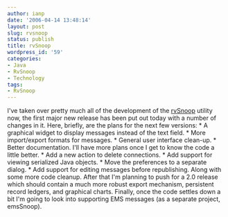 ```yaml
---
author: ianp
date: '2006-04-14 13:48:14'
layout: post
slug: rvsnoop
status: publish
title: rvSnoop
wordpress_id: '59'
categories:
- Java
- RvSnoop
- Technology
tags:
- RvSnoop
---
```


I've taken over pretty much all of the development of the
[rvSnoop](http://rvsnoop.org) utility now, the first major new release
has been put out today with a number of changes in it. Here, briefly,
are the plans for the next few versions: \* A graphical widget to
display messages instead of the text field. \* More import/export
formats for messages. \* General user interface clean-up. \* Better
documentation. I'll have more plans once I get to know the code a little
better. \* Add a new action to delete connections. \* Add support for
viewing serialized Java objects. \* Move the preferences to a separate
dialog. \* Add support for editing messages before republishing. Along
with some more code cleanup. After that I'm planning to push for a 2.0
release which should contain a much more robust export mechanism,
persistent record ledgers, and graphical charts. Finally, once the code
settles down a bit I'm going to look into supporting EMS messages (as a
separate project, emsSnoop).
